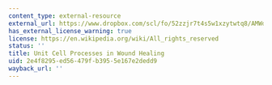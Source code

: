 ```yaml
---
content_type: external-resource
external_url: https://www.dropbox.com/scl/fo/52zzjr7t4s5w1xzytwtq8/AMWdBlZlc263NXZDSQOMEoo/Chapters/Chapter%204%20Unit%20Cell%20Processes%20in%20Wound%20Healing?dl=0&rlkey=qojtvzyd9q8cpudjtvj939i69
has_external_license_warning: true
license: https://en.wikipedia.org/wiki/All_rights_reserved
status: ''
title: Unit Cell Processes in Wound Healing
uid: 2e4f8295-ed56-479f-b395-5e167e2dedd9
wayback_url: ''
---
```

